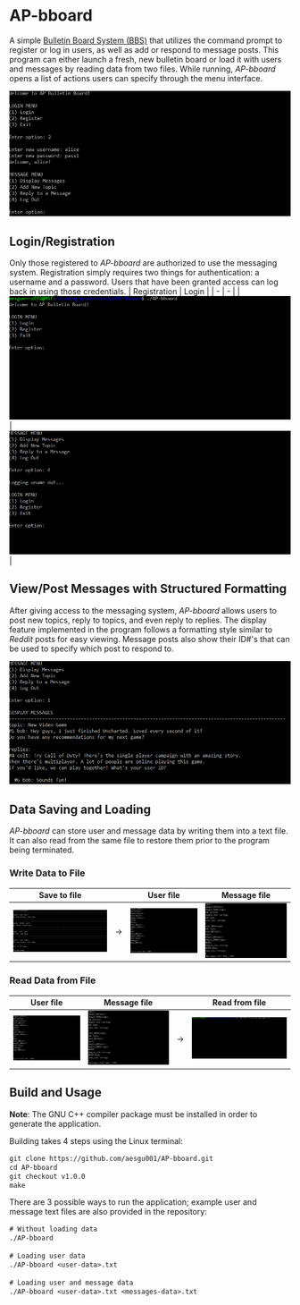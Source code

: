 # AP-bboard
A simple [Bulletin Board System (BBS)](https://www.techtarget.com/whatis/definition/bulletin-board-system-BBS/) that utilizes the command prompt to register or log in 
users, as well as add or respond to message posts. This program can either launch a fresh, new bulletin board or load it with users and messages by reading data from 
two files. While running, *AP-bboard* opens a list of actions users can specify through the menu interface.

![](https://github.com/aesgu001/AP-bboard/blob/main/cover.jpeg)
## Login/Registration
Only those registered to *AP-bboard* are authorized to use the messaging system. Registration simply requires two things for authentication: a username and a password. 
Users that have been granted access can log back in using those credentials.
| Registration | Login |
| - | - |
| ![](https://github.com/aesgu001/AP-bboard/blob/main/register.gif) | ![](https://github.com/aesgu001/AP-bboard/blob/main/login.gif) |
## View/Post Messages with Structured Formatting
After giving access to the messaging system, *AP-bboard* allows users to post new topics, reply to topics, and even reply to replies. The display feature implemented 
in the program follows a formatting style similar to *Reddit* posts for easy viewing. Message posts also show their ID#'s that can be used to specify which post to 
respond to.

![](https://github.com/aesgu001/AP-bboard/blob/main/display-messages.gif)
## Data Saving and Loading
*AP-bboard* can store user and message data by writing them into a text file. It can also read from the same file to restore them prior to the program being 
terminated.
### Write Data to File
| Save to file | | User file | Message file |
| - | - | - | - |
| ![](https://github.com/aesgu001/AP-bboard/blob/main/write-to-file.gif) | &rarr; | ![](https://github.com/aesgu001/AP-bboard/blob/main/users-file.jpeg) | ![](https://github.com/aesgu001/AP-bboard/blob/main/messages-file.jpeg) |
### Read Data from File
| User file | Message file | | Read from file |
| - | - | - | - |
| ![](https://github.com/aesgu001/AP-bboard/blob/main/users-file.jpeg) | ![](https://github.com/aesgu001/AP-bboard/blob/main/messages-file.jpeg) | &rarr; | ![](https://github.com/aesgu001/AP-bboard/blob/main/read-from-file.gif) |
## Build and Usage
**Note**: The GNU C++ compiler package must be installed in order to generate the application.

Building takes 4 steps using the Linux terminal:
```
git clone https://github.com/aesgu001/AP-bboard.git
cd AP-bboard
git checkout v1.0.0
make
```
There are 3 possible ways to run the application; example user and message text files are also provided in the repository:
```
# Without loading data
./AP-bboard

# Loading user data
./AP-bboard <user-data>.txt

# Loading user and message data
./AP-bboard <user-data>.txt <messages-data>.txt
```
